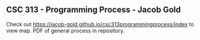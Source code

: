 ## CSC 313 - Programming Process - Jacob Gold

Check out https://jacob-gold.github.io/csc313programmingprocess/index to view map.
PDF of general process in repository.
